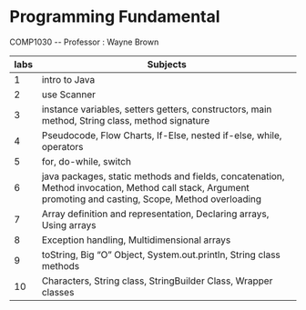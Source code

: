 # Programming Fundamental
COMP1030 -- Professor : Wayne Brown


labs | Subjects
-----|--------
1|intro to Java
2|use Scanner
3|instance variables, setters getters, constructors, main method, String class, method signature
4|Pseudocode, Flow Charts, If-Else, nested if-else, while, operators
5|for, do-while, switch
6|java packages, static methods and fields, concatenation, Method invocation, Method call stack, Argument promoting and casting, Scope, Method overloading
7|Array definition and representation, Declaring arrays, Using arrays
8|Exception handling, Multidimensional arrays
9|toString, Big “O” Object, System.out.println, String class methods
10|Characters, String class, StringBuilder Class, Wrapper classes


